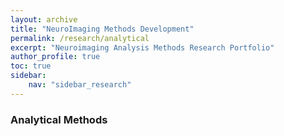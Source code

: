 ```yaml
---
layout: archive
title: "NeuroImaging Methods Development"
permalink: /research/analytical
excerpt: "Neuroimaging Analysis Methods Research Portfolio"
author_profile: true
toc: true
sidebar:
    nav: "sidebar_research"
---
```



### Analytical Methods
